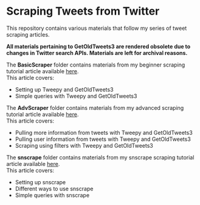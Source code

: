 # Scraping Tweets from Twitter
This repository contains various materials that follow my series of tweet scraping articles.

<b>All materials pertaining to GetOldTweets3 are rendered obsolete due to changes in Twitter search APIs. Materials are left for archival reasons.</b>

The <b>BasicScraper</b> folder contains materials from my beginner scraping tutorial article available [here](https://towardsdatascience.com/how-to-scrape-tweets-from-twitter-59287e20f0f1 "written article").  
This article covers:
* Setting up Tweepy and GetOldTweets3
* Simple queries with Tweepy and GetOldTweets3

The <b>AdvScraper</b> folder contains materials from my advanced scraping tutorial article available [here](https://towardsdatascience.com/how-to-scrape-more-information-from-tweets-on-twitter-44fd540b8a1f "written article").  
This article covers:
* Pulling more information from tweets with Tweepy and GetOldTweets3
* Pulling user information from tweets with Tweepy and GetOldTweets3
* Scraping using filters with Tweepy and GetOldTweets3

The <b>snscrape</b> folder contains materials from my snscrape scraping tutorial article available [here](https://medium.com/better-programming/how-to-scrape-tweets-with-snscrape-90124ed006af).  
This article covers:
* Setting up snscrape
* Different ways to use snscrape
* Simple queries with snscrape
